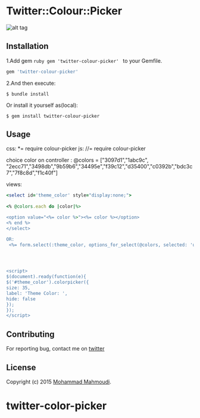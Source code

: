 # Twitter::Colour::Picker

![alt tag](https://lh3.googleusercontent.com/-cT0tI6qB43M/VweT2VMAk2I/AAAAAAAAAbw/E1BBFI81KkMU2oAxRhcQSS8YoDh78eabwCCo/s144-Ic42/Screen%2BShot%2B1395-01-20%2Bat%2B15.17.26.png)

## Installation

1.Add gem ```ruby gem 'twitter-colour-picker' ``` to your Gemfile.

```ruby
gem 'twitter-colour-picker'
```

2.And then execute:

    $ bundle install

Or install it yourself as(local):

    $ gem install twitter-colour-picker

## Usage
css:
 *= require colour-picker
js:
//= require colour-picker

choice color on controller :
@colors = ["3097d1","1abc9c", "2ecc71","3498db","9b59b6","34495e","f39c12","d35400","c0392b","bdc3c7","7f8c8d","f1c40f"]

views:
```ruby
<select id='theme_color' style="display:none;">
	
<% @colors.each do |color|%>

<option value="<%= color %>"><%= color %></option>
<% end %>
</select>

OR:
 <%= form.select(:theme_color, options_for_select(@colors, selected: 'user selected'),{},{:class=>"...",:id=>'theme_color',:style=>'display:none;'}) %>




<script>
$(document).ready(function(e){
$('#theme_color').colorpicker({
size: 35,
label: 'Theme Color: ',
hide: false
});
});
</script>
```

## Contributing

For reporting bug, contact me on [twitter](https://twitter.com/mm580486)


## License

Copyright (c) 2015 [Mohammad Mahmoudi](https://twitter.com/mm580486).

# twitter-color-picker
